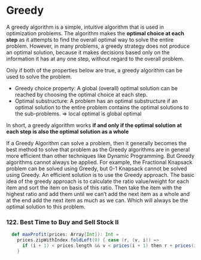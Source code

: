 # Greedy

A greedy algorithm is a simple, intuitive algorithm that is used in optimization problems. 
The algorithm makes the **optimal choice at each step** as it attempts to find the overall optimal way to solve the entire problem. 
However, in many problems, a greedy strategy does not produce an optimal solution, 
because it makes decisions based only on the information it has at any one step, without regard to the overall problem.

Only if both of the properties below are true, a greedy algorithm can be used to solve the problem.
- Greedy choice property: A global (overall) optimal solution can be reached by choosing the optimal choice at each step. 
- Optimal substructure: A problem has an optimal substructure if an optimal solution to the entire problem contains the optimal solutions to the sub-problems. => local optimal is global optimal 

In short, a greedy algorithm works **if and only if the optimal solution at each step is also the optimal solution as a whole**

If a Greedy Algorithm can solve a problem, then it generally becomes the best method to solve that problem as the Greedy algorithms are in general more efficient than other techniques like Dynamic Programming. 
But Greedy algorithms cannot always be applied. For example, the Fractional Knapsack problem can be solved using Greedy, but 0-1 Knapsack cannot be solved using Greedy.
An efficient solution is to use the Greedy approach. The basic idea of the greedy approach is to calculate the ratio value/weight for each item and sort the item on basis of this ratio. 
Then take the item with the highest ratio and add them until we can’t add the next item as a whole and at the end add the next item as much as we can. Which will always be the optimal solution to this problem.

### 122. Best Time to Buy and Sell Stock II
```scala
  def maxProfit(prices: Array[Int]): Int =
    prices.zipWithIndex.foldLeft(0) { case (r, (v, i)) =>
      if (i + 1) < prices.length && v < prices(i + 1) then r + prices(i + 1) - v else r
    }
```
